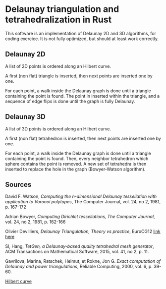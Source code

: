 # Delaunay triangulation and tetrahedralization in Rust

This software is an implementation of Delaunay 2D and 3D algorithms, for coding exercice. It is not fully optimized, but should at least work correctly.


## Delaunay 2D

A list of 2D points is ordered along an Hilbert curve.

A first (non flat) triangle is inserted, then next points are inserted one by one.

For each point, a walk inside the Delaunay graph is done until a triangle containing the point is found. The point in inserted within the triangle, and a sequence of edge flips is done until the graph is fully Delaunay.


## Delaunay 3D

A list of 3D points is ordered along an Hilbert curve.

A first (non flat) tetrahedron is inserted, then next points are inserted one by one.

For each point, a walk inside the Delaunay graph is done until a triangle containing the point is found. Then, every neighbor tetrahedron which sphere contains the point is removed. A new set of tetrahedra is then inserted to replace the hole in the graph (Bowyer-Watson algorithm).


## Sources

David F. Watson, *Computing the n-dimensional Delaunay tessellation with application to Voronoi polytopes*, The Computer Journal, vol. 24, no 2, 1981, p. 167-172

Adrian Bowyer, *Computing Dirichlet tessellations, The Computer Journal*, vol. 24, no 2, 1981, p. 162-166

Olivier Devilliers, *Delaunay Triangulation, Theory vs practice*, EuroCG12 [link here](https://inria.hal.science/hal-00850561/PDF/EuroCG12-devillers-slides.pdf) 

SI, Hang, *TetGen, a Delaunay-based quality tetrahedral mesh generator*, ACM Transactions on Mathematical Software, 2015, vol. 41, no 2, p. 11.

Gavrilova, Marina, Ratschek, Helmut, et Rokne, Jon G. *Exact computation of Delaunay and power triangulations*, Reliable Computing, 2000, vol. 6, p. 39-60.

[Hilbert curve](https://en.wikipedia.org/wiki/Hilbert_curve)
